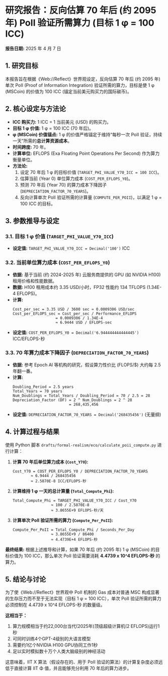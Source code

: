 # 研究报告：反向估算 70 年后 (约 2095 年) PoII 验证所需算力 (目标 1 φ = 100 ICC)

**报告日期:** 2025 年 4 月 7 日

## 1. 研究目标

本报告旨在根据《Web://Reflect》世界观设定，反向估算 70 年后 (约 2095 年) 单次 PoII (Proof of Information Integration) 验证所需的算力，目标是使 1 φ (MSCoin) 的价值为 100 ICC (锚定当前美元购买力的国际碳币)。

## 2. 核心设定与方法论

- **ICC 购买力:** 1 ICC = 1 当前美元 (USD) 的购买力。
- **目标 1 φ 价值:** 1 φ = 100 ICC (70 年后)。
- **φ (MSCoin) 价值锚点:** 1 φ 的价值严格锚定于维持“每秒一次 PoII 验证，持续一天”所需的**总计算资源成本**。
- **时间跨度:** 70 年。
- **计算单位:** EFLOPS (Exa Floating Point Operations Per Second) 作为算力衡量单位。
- **方法论:**
  1. 设定 70 年后 1 φ 的目标价值 (`TARGET_PHI_VALUE_Y70_ICC = 100 ICC`)。
  2. 估算当前 (Year 0) 单位算力成本 (`COST_PER_EFLOPS_Y0`)。
  3. 预测 70 年后 (Year 70) 的算力成本下降因子 (`DEPRECIATION_FACTOR_70_YEARS`)。
  4. 反向计算单次 PoII 验证所需的计算量 (`COMPUTE_PER_POII`)，以满足 1 φ = 100 ICC 的目标。

## 3. 参数推导与设定

### 3.1. 目标 1 φ 价值 (`TARGET_PHI_VALUE_Y70_ICC`)

- **设定值:** `TARGET_PHI_VALUE_Y70_ICC = Decimal('100')` ICC

### 3.2. 当前单位算力成本 (`COST_PER_EFLOPS_Y0`)

- **依据:** 基于当前 (约 2024-2025 年) 云服务商提供的 GPU (如 NVIDIA H100) 租用价格和性能数据。
- **数据:** H100 租用成本约 3.35 USD/小时，FP32 性能约 134 TFLOPS (1.34E-4 EFLOPS)。
- **计算:**
  ```
  Cost_per_sec = 3.35 USD / 3600 sec ≈ 0.0009306 USD/sec
  Cost_per_EFLOPS_sec = Cost_per_sec / Performance_EFLOPS
                     = 0.0009306 / 1.34E-4
                     ≈ 6.9444 USD / EFLOPS-sec
  ```
- **设定值:** `COST_PER_EFLOPS_Y0 = Decimal('6.944444444444445')` ICC/EFLOPS-秒

### 3.3. 70 年算力成本下降因子 (`DEPRECIATION_FACTOR_70_YEARS`)

- **依据:** 参考 Epoch AI 等机构的研究，假设算力性价比 (FLOPS/$) 大约每 2.5 年翻一番。
- **计算:**
  ```
  Doubling_Period = 2.5 years
  Total_Years = 70 years
  Num_Doublings = Total_Years / Doubling_Period = 70 / 2.5 = 28
  Depreciation_Factor (DF) = 2 ^ Num_Doublings = 2 ^ 28
                           = 268,435,456
  ```
- **设定值:** `DEPRECIATION_FACTOR_70_YEARS = Decimal('268435456')` (无量纲)

## 4. 计算过程与结果

使用 Python 脚本 `drafts/formal-realism/eco/calculate_poii_compute.py` 进行计算：

1. **计算 70 年后单位算力成本 (`Cost_Y70`):**
    ```
    Cost_Y70 = COST_PER_EFLOPS_Y0 / DEPRECIATION_FACTOR_70_YEARS
            ≈ 6.9444 / 268435456
            ≈ 2.5870E-8 ICC/EFLOPS-秒
    ```
2. **计算维持 1 φ 一天的总计算量 (`Total_Compute_Phi`):**
    ```
    Total_Compute_Phi = TARGET_PHI_VALUE_Y70_ICC / Cost_Y70
                     ≈ 100 / 2.5870E-8
                     ≈ 3.8655E+9 EFLOPS-秒/天
    ```
3. **计算单次 PoII 验证所需的算力 (`Compute_Per_PoII`):**
    ```
    Compute_Per_PoII = Total_Compute_Phi / Seconds_Per_Day
                     ≈ 3.8655E+9 / 86400
                     ≈ 4.4739E+4 EFLOPS-秒
    ```

**最终结果:** 根据上述推导和计算，如果 70 年后 (约 2095 年) 1 φ (MSCoin) 的目标价值为 100 ICC，那么单次 PoII 验证需要消耗 **4.4739 x 10^4 EFLOPS-秒** 的算力。

## 5. 结论与讨论

为了使《Web://Reflect》世界观中 PoII 机制的 Gas 成本对普通 MSC 构成显著的生存压力而不至于无法实现（目标 1 φ = 100 ICC），单次 PoII 验证所需的算力必须控制在 4.4739 x 10^4 EFLOPS-秒 的数量级。

**这相当于：**
1. 算力规模相当于约22,000台当代(2025年)顶级超级计算机(2 EFLOPS)运行1秒
2. 可同时训练4个GPT-4级别的大语言模型
3. 需要约1亿个NVIDIA H100 GPU协同工作1秒
4. 足以实时模拟数十万个人类大脑级别的神经活动

这意味着，IIT X 算法（假设存在的、用于 PoII 验证的算法）的计算复杂度必须远低于直接计算 IIT Φ 值，并且能够充分利用 70 年后的算力进步。
